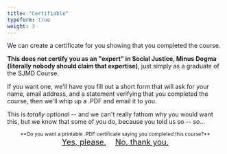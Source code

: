 ```yaml
---
title: "Certifiable"
typeform: true
weight: 3
---
```


We can create a certificate for you showing that you completed the course. 

**This does not certify you as an "expert" in Social Justice, Minus Dogma (literally nobody should claim that expertise)**, just simply as a graduate of the SJMD Course.

If you want one, we'll have you fill out a short form that will ask for your name, email address, and a statement verifying that you completed the course, then we'll whip up a .PDF and email it to you.

This is _totally optional_ -- and we can't really fathom why you would want this, but we know that some of you do, because you told us so -- so...

<center><small>**Do you want a printable .PDF certificate saying you completed this course?**</small></center?>

<div class="entry-nav nav" style="font-size: 1.3em; justify-content: center">
<a href="https://hues.typeform.com/to/H0Vrx8" style="margin-right: 1rem;" class="reply-link btn btn-cta pulse typeform-share" target="_blank" title="Yes, I want a certificate" data-mode="drawer_right" data-submit-close-delay="2" data-no-instant>Yes, please.</a>
<a href="../microcommunity-matchmaking" class="btn" title="No, thank you.">No, thank you.</a>
</div>
